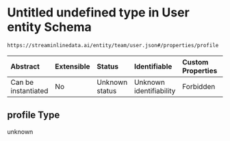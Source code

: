 # Untitled undefined type in User entity Schema

```txt
https://streaminlinedata.ai/entity/team/user.json#/properties/profile
```



| Abstract            | Extensible | Status         | Identifiable            | Custom Properties | Additional Properties | Access Restrictions | Defined In                                                  |
| :------------------ | :--------- | :------------- | :---------------------- | :---------------- | :-------------------- | :------------------ | :---------------------------------------------------------- |
| Can be instantiated | No         | Unknown status | Unknown identifiability | Forbidden         | Allowed               | none                | [user.json*](user.md "open original schema") |

## profile Type

unknown
